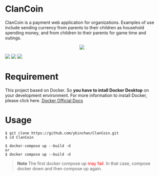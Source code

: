 # ClanCoin
ClanCoin is a payment web application for organizations. Examples of use include sending currency from parents to their children as household spending money, and from children to their parents for game time and outings.
<br/>

<p align="center">
  <img src="https://user-images.githubusercontent.com/78391723/236469298-9c3a11c1-ebe9-4e48-bc79-3192bdf8298c.png" />
</p>

![](https://img.shields.io/github/v/release/ykinchan/ClanCoin?style=flat&logo=github)
![](https://img.shields.io/badge/licnese-MIT-brightgreen?style=flat&logo=github)
![](https://img.shields.io/github/repo-size/ykinchan/ClanCoin?style=flat&logo=github)

# Requirement
This project based on Docker. So **you have to intall Docker Desktop** on your development environment.
For more information to install Docker, please click here.
[Docker Official Docs](https://docs.docker.com/desktop/install/mac-install/)

# Usage
```
$ git clone https://github.com/ykinchan/ClanCoin.git
$ cd ClanCoin

$ docker-compose up --build -d
or 
$ docker compose up --build -d
```
> **Note**
>The first docker compose up <span style="color: red; "> may fail</span>.
>In that case, compose docker down and then compose up again.
